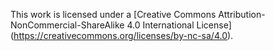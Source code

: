 This work is licensed under a [Creative Commons 
Attribution-NonCommercial-ShareAlike 4.0 International License]
(https://creativecommons.org/licenses/by-nc-sa/4.0).
